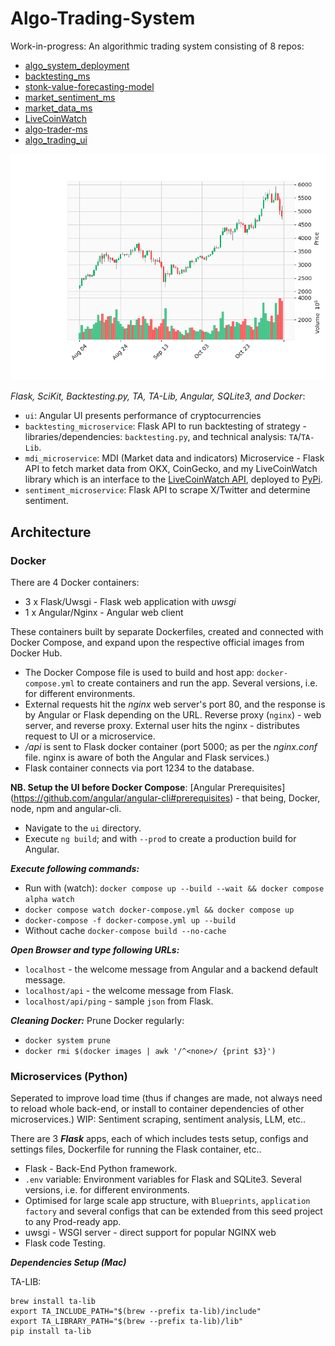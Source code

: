 # Algo-Trading-System

Work-in-progress: An algorithmic trading system consisting of 8 repos:
- [algo_system_deployment](https://github.com/MathematicusLucian/algo_system_deployment)
- [backtesting_ms](https://github.com/MathematicusLucian/backtesting_ms)
- [stonk-value-forecasting-model](https://github.com/MathematicusLucian/stonk-value-forecasting-model)
- [market_sentiment_ms](https://github.com/MathematicusLucian/market_sentiment_ms)
- [market_data_ms](https://github.com/MathematicusLucian/market_data_ms)
- [LiveCoinWatch](https://github.com/MathematicusLucian/LiveCoinWatch)
- [algo-trader-ms](https://github.com/MathematicusLucian/algo-trader-ms)
- [algo_trading_ui](https://github.com/MathematicusLucian/algo_trading_ui)

![Candlesticks chart](./assets/candlesticks.png)

*Flask, SciKit, Backtesting.py, TA, TA-Lib, Angular, SQLite3, and Docker*:
- ``ui``: Angular UI presents performance of cryptocurrencies
- ``backtesting_microservice``: Flask API to run backtesting of strategy - libraries/dependencies: ``backtesting.py``, and technical analysis: ``TA``/``TA-Lib``.
- ``mdi_microservice``: MDI (Market data and indicators) Microservice - Flask API to fetch market data from OKX, CoinGecko, and my LiveCoinWatch library which is an interface to the [LiveCoinWatch API](https://www.livecoinwatch.com/), deployed to [PyPi](https://pypi.org/project/LiveCoinWatch/1.0.0/).
- ``sentiment_microservice``: Flask API to scrape X/Twitter and determine sentiment.

## Architecture

### Docker
There are 4 Docker containers:
- 3 x Flask/Uwsgi - Flask web application with _uwsgi_ 
- 1 x Angular/Nginx - Angular web client

These containers built by separate Dockerfiles, created and connected with Docker Compose, and expand upon the respective official images from Docker Hub.
- The Docker Compose file is used to build and host app: ```docker-compose.yml``` to create containers and run the app. Several versions, i.e. for different environments.
- External requests hit the _nginx_ web server's port 80, and the response is by Angular or Flask depending on the URL. Reverse proxy (`nginx`) - web server, and reverse proxy. External user hits the nginx - distributes request to UI or a microservice.
- _/api_ is sent to Flask docker container (port 5000; as per the _nginx.conf_ file. nginx is aware of both the Angular and Flask services.) 
- Flask container connects via port 1234 to the database.

**NB. Setup the UI before Docker Compose**: [Angular Prerequisites] (https://github.com/angular/angular-cli#prerequisites) - that being, Docker, node, npm and angular-cli.
- Navigate to the `ui` directory. 
- Execute `ng build`; and with `--prod` to create a production build for Angular.

***Execute following commands:***
  - Run with (watch): ``docker compose up --build --wait && docker compose alpha watch``
  - ``docker compose watch docker-compose.yml && docker compose up``
  - ``docker-compose -f docker-compose.yml up --build``
  - Without cache ``docker-compose build --no-cache``

***Open Browser and type following URLs:***
  - `localhost` - the welcome message from Angular and a backend default message.
  - `localhost/api` - the welcome message from Flask.
  - `localhost/api/ping` - sample `json` from Flask.

***Cleaning Docker:*** Prune Docker regularly:
- ``docker system prune``
- ``docker rmi $(docker images | awk '/^<none>/ {print $3}')``

### Microservices (Python)
Seperated to improve load time (thus if changes are made, not always need to reload whole back-end, or install to container dependencies of other microservices.) WIP: Sentiment scraping, sentiment analysis, LLM, etc..

There are 3 ***Flask*** apps, each of which includes tests setup, configs and settings files, Dockerfile for running the Flask container, etc..
  - Flask - Back-End Python framework.
  - ```.env``` variable: Environment variables for Flask and SQLite3. Several versions, i.e. for different environments.
  - Optimised for large scale app structure, with `Blueprints`, `application factory` and several configs that can be extended from this seed project to any Prod-ready app.
  - uwsgi - WSGI server - direct support for popular NGINX web 
  - Flask code Testing.

***Dependencies Setup (Mac)***

TA-LIB:

    brew install ta-lib
    export TA_INCLUDE_PATH="$(brew --prefix ta-lib)/include"
    export TA_LIBRARY_PATH="$(brew --prefix ta-lib)/lib"
    pip install ta-lib